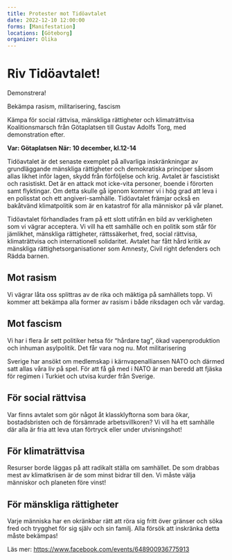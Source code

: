 ```yaml
---
title: Protester mot Tidöavtalet
date: 2022-12-10 12:00:00
forms: [Manifestation]
locations: [Göteborg]
organizer: Olika 
---
```


# Riv Tidöavtalet!

Demonstrera!

Bekämpa rasism, militarisering, fascism

Kämpa för social rättvisa, mänskliga rättigheter och klimaträttvisa
Koalitionsmarsch från Götaplatsen till Gustav Adolfs Torg, med demonstration efter.

**Var: Götaplatsen**
**När: 10 december, kl.12-14**

Tidöavtalet är det senaste exemplet på allvarliga inskränkningar av grundläggande mänskliga rättigheter och demokratiska principer såsom allas likhet inför lagen, skydd från förföljelse och krig. Avtalet är fascistiskt och rasistiskt. Det är en attack mot icke-vita personer, boende i förorten samt flyktingar. Om detta skulle gå igenom kommer vi i hög grad att leva i en polisstat och ett angiveri-samhälle. Tidöavtalet främjar också en bakåtvänd klimatpolitik som är en katastrof för alla människor på vår planet.

Tidöavtalet förhandlades fram på ett slott utifrån en bild av verkligheten som vi vägrar acceptera. Vi vill ha ett samhälle och en politik som står för jämlikhet, mänskliga rättigheter, rättssäkerhet, fred, social rättvisa, klimaträttvisa och internationell solidaritet. Avtalet har fått hård kritik av mänskliga rättighetsorganisationer som Amnesty, Civil right defenders och Rädda barnen.

## Mot rasism
Vi vägrar låta oss splittras av de rika och mäktiga på samhällets topp. Vi kommer att bekämpa alla former av rasism i både riksdagen och vår vardag.

## Mot fascism
Vi har i flera år sett politiker hetsa för “hårdare tag”, ökad vapenproduktion och inhuman asylpolitik. Det får vara nog nu.
Mot militarisering

Sverige har ansökt om medlemskap i kärnvapenalliansen NATO och därmed satt allas våra liv på spel. För att få gå med i NATO är man beredd att fjäska för regimen i Turkiet och utvisa kurder från Sverige.

## För social rättvisa
Var finns avtalet som gör något åt klassklyftorna som bara ökar, bostadsbristen och de försämrade arbetsvillkoren? Vi vill ha ett samhälle där alla är fria att leva utan förtryck eller under utvisningshot!

## För klimaträttvisa
Resurser borde läggas på att radikalt ställa om samhället. De som drabbas mest av klimatkrisen är de som minst bidrar till den. Vi måste välja människor och planeten före vinst!

## För mänskliga rättigheter
Varje människa har en okränkbar rätt att röra sig fritt över gränser och söka fred och trygghet för sig själv och sin familj. Alla försök att inskränka detta måste bekämpas!

Läs mer: https://www.facebook.com/events/648900936775913